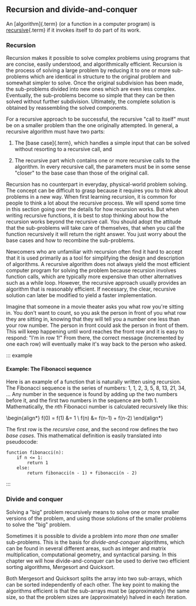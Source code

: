 
## Recursion and divide-and-conquer

An [algorithm]{.term} (or a function in a computer program) is
[recursive](#recursion){.term} if it invokes itself to do part of its
work.

### Recursion

Recursion makes it possible to solve complex problems using programs
that are concise, easily understood, and algorithmically efficient.
Recursion is the process of solving a large problem by reducing it to
one or more sub-problems which are identical in structure to the
original problem and somewhat simpler to solve.
Once the original subdivision has been made, the sub-problems
divided into new ones which are even less complex.
Eventually, the sub-problems become so simple that they can be then
solved without further subdivision.
Ultimately, the complete solution is obtained by reassembling the
solved components.

For a recursive approach to be successful, the recursive
"call to itself" must be on a smaller problem than the one originally
attempted.
In general, a recursive algorithm must have two parts:

1. The [base case]{.term}, which handles a simple input that can be
   solved without resorting to a recursive call, and

2. The recursive part which contains one or more recursive calls to the
   algorithm.
   In every recursive call, the parameters must be in some sense "closer"
   to the base case than those of the original call.

Recursion has no counterpart in everyday, physical-world problem solving.
The concept can be difficult to grasp because it requires you to think
about problems in a new way.
When first learning recursion, it is common for people to think a lot
about the recursive process.
We will spend some time in this section going over the details for
how recursion works.
But when writing recursive functions, it is best to
stop thinking about how the recursion works beyond the recursive
call.
You should adopt the attitude that the sub-problems will take care of
themselves, that when you call the function recursively it will return
the right answer.
You just worry about the base cases and how to recombine the
sub-problems.

Newcomers who are unfamiliar with recursion often find it hard to
accept that it is used primarily as a tool for simplifying the design
and description of algorithms.
A recursive algorithm does not always yield the most efficient
computer program for solving the problem because recursion
involves function calls, which are typically more expensive than other
alternatives such as a while loop.
However, the recursive approach usually provides an algorithm that is
reasonably efficient.
If necessary, the clear, recursive solution can later be modified to
yield a faster implementation.

Imagine that someone in a movie theater asks you what row you're
sitting in.
You don't want to count, so you ask the person in front of you what
row they are sitting in, knowing that they will tell you a number one
less than your row number.
The person in front could ask the person in front of them.
This will keep happening until word reaches the front row and it
is easy to respond: "I'm in row 1!"
From there, the correct message (incremented by one each row)
will eventually make it's way back to the person who asked.


::: example
#### Example: The Fibonacci sequence

Here is an example of a function that is naturally written using recursion.
The Fibonacci sequence is the series of numbers: 1, 1, 2, 3, 5, 8, 13, 21, 34, ...
Any number in the sequence is found by adding up the two numbers before it,
and the first two numbers in the sequence are both 1.
Mathematically, the $n$th Fibonacci number is calculated recursively like this:

\begin{align*}
f(0) = f(1) &= 1 \\
f(n)        &= f(n-1) + f(n-2)
\end{align*}

The first row is the *recursive case*, and the second row defines the two *base cases*.
This mathematical definition is easily translated into pseudocode:

    function fibonacci(n):
        if n <= 1:
            return 1
        else:
            return fibonacci(n - 1) + fibonacci(n - 2)

:::


### Divide and conquer

Solving a "big" problem recursively means to solve one or more smaller
versions of the problem, and using those solutions of the smaller
problems to solve the "big" problem.

Sometimes it is possible to divide a problem into *more than one* smaller sub-problems.
This is the basis for *divide-and-conquer* algorithms, which can be found in several different areas, such as integer and matrix multiplication, computational geometry, and syntactical parsing.
In this chapter we will how divide-and-conquer can be used to derive two efficient sorting algorithms, Mergesort and Quicksort.

Both Mergesort and Quicksort splits the array into two sub-arrays, which can be sorted independently of each other.
The key point to making the algorithms efficient is that the sub-arrays must be (approximately) the same size, so that the problem sizes are (approximately) halved in each iteration.
